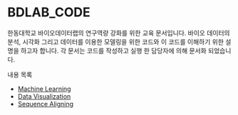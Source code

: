 # BDLAB_CODE
한동대학교 바이오데이터랩의 연구역량 강화를 위한 교육 문서입니다. 바이오 데이터의 분석, 시각화 그리고 데이터를 이용한 모델링을 위한 코드와 이 코드를 이해하기 위한 설명을 하고자 합니다. 각 문서는 코드를 작성하고 실행 한 담당자에 의해 문서화 되었습니다.

내용 목록
- [Machine Learning](https://github.com/GooTec/BDLAB_CODE/edit/master/README.md)
- [Data Visualization](https://github.com/GooTec/BDLAB_CODE/edit/master/README.md)
- [Sequence Aligning](https://github.com/GooTec/BDLAB_CODE/edit/master/README.md)

